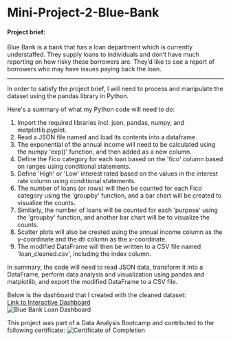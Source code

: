 # Mini-Project-2-Blue-Bank

#### Project brief:
Blue Bank is a bank that has a loan department which is currently understaffed. They supply loans to individuals and don’t have much reporting on how risky these borrowers are. They’d like to see a report of borrowers who may have issues paying back the loan.

___

In order to satisfy the project brief, I will need to process and manipulate the dataset using the pandas library in Python.  

Here's a summary of what my Python code will need to do:

1. Import the required libraries incl. json, pandas, numpy, and matplotlib.pyplot.
2. Read a JSON file named and load its contents into a dataframe.
3. The exponential of the annual income will need to be calculated using the numpy 'exp()' function, and then added as a new column.
4. Define the Fico category for each loan based on the 'fico' column based on ranges using conditional statements.
5. Define 'High' or 'Low' interest rated based on the values in the interest rate column using conditional statements.
6. The number of loans (or rows) will then be counted for each Fico category using the 'groupby' function, and a bar chart will be created to visualize the counts.
7. Similarly, the number of loans will be counted for each 'purpose' using the 'groupby' function, and another bar chart will be to visualize the counts.
8. Scatter plots will also be created using the annual income column as the y-coordinate and the dti column as the x-coordinate.
9. The modified DataFrame will then be written to a CSV file named 'loan_cleaned.csv', including the index column.

In summary, the code will need to read JSON data, transform it into a DataFrame, perform data analysis and visualization using pandas and matplotlib, and export the modified DataFrame to a CSV file.

Below is the dashboard that I created with the cleaned dataset:  
[Link to Interactive Dashboard](https://public.tableau.com/app/profile/douglas1371/viz/BlueBankLoans_16873800924500/LoanDashboard)  
![Blue Bank Loan Dashboard](https://github.com/TupperwareBox/DataAnalyticsShowcase/blob/77f54d2943736edb6ba1c2104ab521c93172f88b/Blue%20Bank/Blue%20Bank%20Loans%20Dashboard.png)

This project was part of a Data Analysis Bootcamp and contrbuted to the following certificate:
![Certificate of Completion](https://github.com/TupperwareBox/DataAnalyticsShowcase/blob/main/Bootcamp%20Certificate.jpg)
